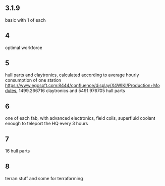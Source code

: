 ## 3.1.9

basic with 1 of each

## 4

optimal workforce

## 5

hull parts and claytronics, calculated according to average hourly consumption of one station https://www.egosoft.com:8444/confluence/display/X4WIKI/Production+Modules, 1499.266716 claytronics and 5491.976705 hull parts

## 6

one of each fab, with advanced electronics, field coils, superfluid coolant enough to teleport the HQ every 3 hours

## 7

16 hull parts

## 8

terran stuff and some for terraforming
